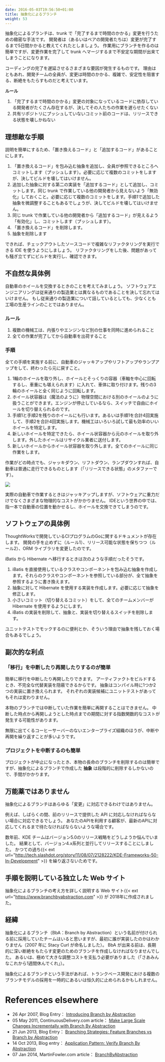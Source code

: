 ```yaml
---
date: 2016-05-03T19:56:50+01:00
title: 抽象化によるブランチ
weight: 53
---
```


<!-- Branch by Abstraction is a set-piece technique to effect a 'longer to complete' change in the trunk. Say a developer
(or a pair of developers), has a change that is going to take five days to complete. There could easily be pressure to
create a branch for this - somewhere that can be unstable for a period of time before it completes (and gets merged
back somewhere). -->
抽象化によるブランチは、trunk で「完了するまで時間のかかる」変更を行うための緻密な手法です。
開発者は（あるいはペアの開発者たちは）変更が完了するまで5日間かかると教えてくれたとしましょう。
作業用にブランチを作るのは簡単ですが、変更作業を完了して trunk へマージするまで不安定な期間が出来てしまうことになります。

<!-- There may be some aspect of repetition to the coding activities that makes it longer to complete. No matter, the
change was predicted as being time-consuming, complex, destabilizing/disruptive to everyone else in the development team. -->
コーディングの完了を遅延させるさまざまな要因が発生するものです。
理由はともあれ、開発チームの全員が、変更は時間のかかる、複雑で、安定性を阻害する、断絶をもたらすものだと考えています。

<!-- **Rules:** -->
**ルール**
 
<!-- 1. There are also a lot of developers already depending on
the code that is subject of the 'longer to complete' change, and we do not want them to be slowed down in any way.
2. No commit pushed to the shared repository should jeopardize the ability to go live. -->
1. 「完了するまで時間のかかる」変更の対象になっているコードに依存している開発者がたくさん存在するが、決してその人たちの作業を遅らせたくない
2. 共有リポジトリにプッシュしていないコミット前のコードは、リリースできる状態を壊しかねない

## 理想敵な手順

<!-- For simplicity's sake, let us say there is code that is 'to be replaced', code 'to be introduced'. -->
説明を簡単にするため、「置き換えるコード」と「追加するコード」があることにします。

<!-- 1. Introduce an abstraction around the code that is to be replaced, and commit that for all to see.  If needed, this
can take multiple commits. None of those are allowed to break the build, and all of them could be pushed to the shared
repository in order, and as done.
2. Write a second implementation of the abstraction for the to-be-introduced code, and commit that, but maybe as 
'turned off' within the trunk so that other developers are not depending on it yet. If needed, this can take multiple 
commits as above. The abstraction from #1 may also be occasionally tweaked, but must follow the same rule - do not 
break the build.
3. Flip the software 'off' switch to 'on' for the rest of the team, and commit/push that.
4. Remove the to-be-replaced implementation
5. Remove the abstraction -->
1. 「置き換えるコード」を包み込む抽象を追加し、全員が参照できるところへコミットします（プッシュします）。必要に応じて複数のコミットをしますが、決してビルドを壊してはいけません。
2. 追加した抽象に対する第二の実装を「追加するコード」として追加し、コミットします。同じ trunk で作業している他の開発者から見えないよう「無効化」しておくこと。必要に応じて複数のコミットをします。手順1で追加した抽象を微調整することもあるでしょうが、決してビルドを壊してはいけません。
3. 同じ trunk で作業している他の開発者から「追加するコード」が見えるよう「有効化」し、コミットします（プッシュします）。
4. 「置き換えるコード」を削除します。
5. 抽象を削除します

<!-- Hopefully, your team uses an IDE that can perform complex refactorings on sets on checkouts, in a way that running the build
after each is an uneventful validation of the refactorings. -->
できれば、チェックアウトしたソースコードで複雑なリファクタリングを実行できる IDE を使うようにしましょう。
リファクタリングをした後、問題があっても騒ぎ立てずにビルドを実行し、確認できます。

## 不自然な具体例

<!-- Let's talk about a car having its wheels upgraded. We should never forget that software engineering is
nothing like conventional construction, and we want to ram that home. At least, it is nothing like conventional 
construction where we are not talking about a production line. -->
自動車のホイールを交換するときのことを考えてみましょう。
ソフトウェアエンジニアリングは従来通りの製造業とは異なるものであることを決して忘れてはいけません。
もし従来通りの製造業について話しているとしても、少なくとも工場の生産ラインのことではありません。

### ルール

<!-- 1. Mechanics must be able to simultaneously work on the upholstery, engine, etc.
2. The car must be drivable after every change.  -->
1. 複数の機械工は、内張りやエンジンなど別の仕事を同時に進められること
2. 全ての作業が完了してから自動車を出荷すること

### 手順

<!-- All steps are efficiently performed raised up on car jacks/lifts/ramps, before lowering the car to the ground again. -->
全ての手順を実施する前に、自動車のジャッキアップやリフトアップやランプアップをして、終わったら元に戻すこと。

<!-- 1. One wheel is removed, put in a container that looks pretty much like a wheel (rotates around an axis,
can bear weight) and replaced on the car. If driven this wheel functions exactly like the 
other three wheels.
2. The wheel-like container gains a second better/desired/alternate wheel, within exactly the same 
physical space (magically). A switch is added inside the car to allow the choice of wheel to be switched conveniently 
- perhaps only before the engine is started, though.
3. The same two operations (#1 and #2) are performed on the other three wheels. Or maybe #1 is done four times, 
followed by #2 four times. The Mechanics experience will guide which is most efficient.
4. After determining that the new wheels are better, the old wheels are removed from the wheel-like containers
and are sent for recycling.
5. The wheel-like containers are also removed from the new wheels, either one by one or all four simultaneously. -->
1. 1輪のホイールを取り外し、ホイールとそっくりの容器（車軸を中心に回転するし、車重にも堪えられます）に入れて、車体に取り付けます。残りの3輪のホイールと全く同じように回転します。
2. ホイール状容器は（魔法のように）物理空間における別のホイールのように扱うことができます。エンジンが停止しているなら、スイッチで自由にホイールを切り替えられるのです。
3. 手順1と手順2を残りのホイールにも行います。あるいは手順1を合計4回実施して、手順2を合計4回実施します。機械工はいろいろ試して最も効率のいいホイールを特定します。
4. 新しいホイールを特定できたら、ホイール状容器から元のホイールを取り外します。外したホイールはリサイクル業者に送付します。
5. 新しいホイールからホイール状容器を取り外します。全てのホイールに同じ作業をします。

<!-- At any stage, when lowered from the jacks/lift/ramps, the car could have been driven (a 'ready to go-live' metaphor). -->
作業がどの時点でも、ジャッキダウン、リフトダウン、ランプダウンすれば、自動車は普通に走行できるものとします（「リリースできる状態」のメタファーです）。

![](cars.png)

<!-- We said 'jacks' above, because that's what mechanics use in real life. Software, however, does not follow the rules
of gravity, or many of the costs of actual construction. With an IDE for a glove, a single finger could reposition 
the car in 3D space to allow easy replacement of the wheels. -->
実際の自動車で作業するときはジャッキアップしますが、ソフトウェアに重力だけでなくさまざまな物理的なコストがかかりません。
IDEという世界の中では、指一本で自動車の位置を動かせるし、ホイールを交換できてしまうのです。

## ソフトウェアの具体例

<!-- A documented case is ThoughtWorks' Go CI-daemon. They changed an Object-Relational mapping library (for persistence),
while not slowing down teammates development activities (rule 1), and not jeopardizing the ability to go live (rule 2). -->
ThoughtWorksで開発しているCIプログラムのGoに関するドキュメントが存在します。
開発の手を止めずに（ルール1）、リリース可能な状態を保ちつつ（ルール2）、ORM ライブラリを変更したのです。

<!-- Going from "iBatis" to "Hibernate" for a bunch of reasons, was their plan. -->
iBatis から Hibernate へ移行するときは次のような手順だったそうです。

<!-- They: -->

<!-- 1. Introduced an abstraction around the classes/components using iBatis directly, and ensured that all
classes/components indirectly referring to iBatis were changed to refer to the abstraction instead.
2. Wrote a second implementation of the abstraction, introducing Hibernate to the codebase, perhaps tweaking the 
abstraction where needed.
3. Did a tiny commit that turned on Hibernate for all teammates.
4. Removed iBatis, then the abstraction and the on/off old/new switch. -->
1. iBatis を直接使用しているクラスやコンポーネントを包み込む抽象を作成します。それらのクラスやコンポーネントを参照している部分が、全て抽象を参照するように書き換えます。
2. 抽象に対して Hibernate を使用する実装を作成します。必要に応じて抽象を修正します。
3. 小さいコミット（切り替えるコミット）をして、全てのチームメンバーが Hibernate を使用するようにします。
4. iBatis の実装を削除して、抽象と、実装を切り替えるスイッチを削除します。

<!-- As it happens you could leave the abstraction in place, if your unit tests are able to benefit because of the
possibility of another seam that can be mocked. -->
ユニットテストでモックするのに便利とか、そういう理由で抽象を残しておく場合もあるでしょう。

## 副次的な利点

### 「移行」を中断したり再開したりするのが簡単

<!-- The migration from old to new can be paused and resumed later casually. This is because the build guards the
second, incomplete, implementation. It does so merely because of a compile stage that turns the abstraction and somewhere 
between 1 to 2 implementation into object code.  If there are unit tests for the two alternates, then even more so. -->
簡単に移行を中断したり再開したりできます。
アーティファクトをビルドするとき、不完全な代替実装を隠蔽できるからです。
抽象はコンパイル時に1つか2つの実装に置き換えられます。
それぞれの実装候補にユニットテストがあってもそれは変わりません。

<!-- If on a real branch, the casual restart of the paused initiative is missing. There's possibly an exponential cost of
restart given the elapsed time since the initiative was paused.  -->
本物のブランチでは中断していた作業を簡単に再開することはできません。
中断した時点から再開しようとした時点までの期間に対する指数関数的なコストが発生する可能性があります。

<!-- Pause and resume is much more likely in an enterprise development organization that does not have limitless coffers.  -->
無限に出てくるコーヒーサーバーのないエンタープライズ組織のほうが、中断や再開を繰り返すことが多いようです。

### プロジェクトを中断するのも簡単
 
<!-- In the case of abandonment, deleting a real long running feature branch is cheaper, but deletion of a
branch by abstraction *thing* is only incrementally more expensive.  -->
プロジェクトが中止になったとき、本物の長命のブランチを削除するのは簡単ですが、抽象化によるブランチで作成した **抽象** は段階的に削除するしかないので、手間がかかります。

## 万能薬ではありません
 
<!-- Branch by Abstraction does not suit all 'change' situations.  -->
抽象化によるブランチはあらゆる「変更」に対応できるわけではありません。

<!-- One is when you have got to support old APIs and previous releases for more than a short period of time.  I.e. when your
dependent customers (or detached clients apps) can choose their own upgrade moment. -->
例えば、しばらくの間、前のリリースで提供した API に対応しなければならない場合に対応できるでしょう。
あなたのAPIを利用する顧客が、最新のAPIに対応してくれるまで待たなければならないような場合です。

<!-- Some years ago the KDE team was mulling their release 5.0 strategy, and wanting to remain parallel to changes in 4.0, so as not to make
mistakes that they had done 
previously{{< ext url="http://tech.slashdot.org/story/11/08/07/2128222/KDE-Frameworks-50-In-Development" >}}. TODO: circle back. -->
数年前、KDE チームはバージョン5.0のリリース戦略をどうしようか悩んでいました。
結果として、バージョン4.x系列と並行してリリースすることにしました。
かつての過ち{{< ext url="http://tech.slashdot.org/story/11/08/07/2128222/KDE-Frameworks-50-In-Development" >}} を繰り返さないためです。

## 手順を説明している独立した Web サイト
  
<!-- In early 2018, a Branch by abstraction was created to further drill into this concept{{< ext url="https://www.branchbyabstraction.com" >}}. -->
抽象化によるブランチの考え方を詳しく説明する Web サイト{{< ext url="https://www.branchbyabstraction.com" >}} が 2018年に作成されました。

## 経緯
 
<!-- Teams employed Branch by Abstraction many years before it got its name (Stacy Curl named it in 2007), but it is
unknown when the first implementation was. Before the adoption of BbA, teams **had to** make a branch for the 
big lengthy disruptive change, or do it with an incredible amount of choreography: "hey everyone, take a week of 
vacation now". -->
抽象化によるブランチ（BbA：Branch by Abstraction）という名前が付けられる前に採用していたチームはいると思いますが、最初に誰が実装したのかはわかりません（2007 年に Stacy Curl が命名しました）。
BbA が出来る前は、長期的に深い断絶をもたらす変更のためのブランチを作成しなければなりませんでした。
あるいは、極めて大きな調整コストを支払う必要がありました（「さあみんなこれから1週間休んでくれ」）。

<!-- With the Branch by Abstraction technique, Trunk-Based Development was less likely to be temporarily or permanently
abandoned for a multi-branch model. -->
抽象化によるブランチという手法があれば、トランクベース開発における複数のブランチモデルの採用を一時的にあるいは恒久的に止められるかもしれません。

# References elsewhere

<!-- <a id="showHideRefs" href="javascript:toggleRefs();">show references</a>

<div>
    <table style="border: 0; box-shadow: none">
        <tr>
            <td style="padding: 2px" valign="top">26 Apr 2007, Blog Entry</td>
        </tr>
        <tr>
            <td style="border-top: 0px; padding: 2px" valign="top"><a href="http://paulhammant.com/blog/branch_by_abstraction.html">Introducing Branch by Abstraction</a></td>
        </tr>
    </table>
    <table style="border: 0; box-shadow: none">
        <tr>
            <td style="padding: 2px" valign="top">05 May 2011, ContinuousDelivery.com article</td>
        </tr>
        <tr>
            <td style="border-top: 0px; padding: 2px" valign="top"><a href="https://continuousdelivery.com/2011/05/make-large-scale-changes-incrementally-with-branch-by-abstraction/">Make Large Scale Changes Incrementally with Branch By Abstraction</a></td>
        </tr>
    </table>
    <table style="border: 0; box-shadow: none">
        <tr>
            <td style="padding: 2px" valign="top">21 Jun 2013, Blog Entry</td>
        </tr>
        <tr>
            <td style="border-top: 0px; padding: 2px" valign="top"><a href="http://www.slideshare.net/cb372/branching-strategies">Branching Strategies: Feature Branches vs Branch by Abstraction</a></td>
        </tr>
    </table>
    <table style="border: 0; box-shadow: none">
        <tr>
            <td style="padding: 2px" valign="top">14 Oct 2013, Blog entry</td>
        </tr>
        <tr>
            <td style="border-top: 0px; padding: 2px" valign="top"><a href="http://www.alwaysagileconsulting.com/articles/application-pattern-verify-branch-by-abstraction">Application Pattern: Verify Branch By Abstraction</a></td>
        </tr>
    </table>
    <table style="border: 0; box-shadow: none">
        <tr>
            <td style="padding: 2px" valign="top">07 Jan 2014, MartinFowler.com article</td>
        </tr>
        <tr>
            <td style="border-top: 0px; padding: 2px" valign="top"><a href="https://martinfowler.com/bliki/BranchByAbstraction.html">BranchByAbstraction</a></td>
        </tr>
    </table>
</div> -->
- 26 Apr 2007, Blog Entry： [Introducing Branch by Abstraction](http://paulhammant.com/blog/branch_by_abstraction.html)
- 05 May 2011, ContinuousDelivery.com article： [Make Large Scale Changes Incrementally with Branch By Abstraction](https://continuousdelivery.com/2011/05/make-large-scale-changes-incrementally-with-branch-by-abstraction/)
- 21 Jun 2013, Blog Entry： [Branching Strategies: Feature Branches vs Branch by Abstraction](http://www.slideshare.net/cb372/branching-strategies)
- 14 Oct 2013, Blog entry： [Application Pattern: Verify Branch By Abstraction](http://www.alwaysagileconsulting.com/articles/application-pattern-verify-branch-by-abstraction)
- 07 Jan 2014, MartinFowler.com article： [BranchByAbstraction](https://martinfowler.com/bliki/BranchByAbstraction.html)

